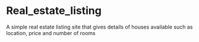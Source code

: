 # Real_estate_listing
A simple real estate listing site that gives details of houses available such as location, price and number of rooms
